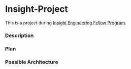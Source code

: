 # Insight-Project
This is a project during  [Insight Engineering Fellow Program](https://www.insightdataengineering.com/).

### Description


### Plan


### Possible Architecture

